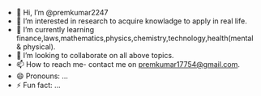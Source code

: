 - 👋 Hi, I’m @premkumar2247
- 👀 I’m interested in research to acquire knowladge to apply in real life.
- 🌱 I’m currently learning finance,laws,mathematics,physics,chemistry,technology,health(mental & physical).
- 💞️ I’m looking to collaborate on all above topics.
- 📫 How to reach me- contact me on premkumar17754@gmail.com.
- 😄 Pronouns: ...
- ⚡ Fun fact: ...

<!---
premkumar2247/premkumar2247 is a ✨ special ✨ repository because its `README.md` (this file) appears on your GitHub profile.
You can click the Preview link to take a look at your changes.
--->
